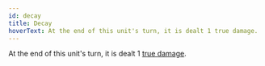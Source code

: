 ```yaml
---
id: decay
title: Decay
hoverText: At the end of this unit's turn, it is dealt 1 true damage.
---
```


At the end of this unit's turn, it is dealt 1 [true damage](/docs/all/glossary/true-damage).